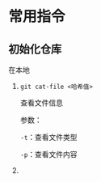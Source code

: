 # 常用指令

## 初始化仓库

在本地

1. `git cat-file <哈希值>`

   查看文件信息

   参数：

   `-t`：查看文件类型

   `-p`：查看文件内容

2. 

